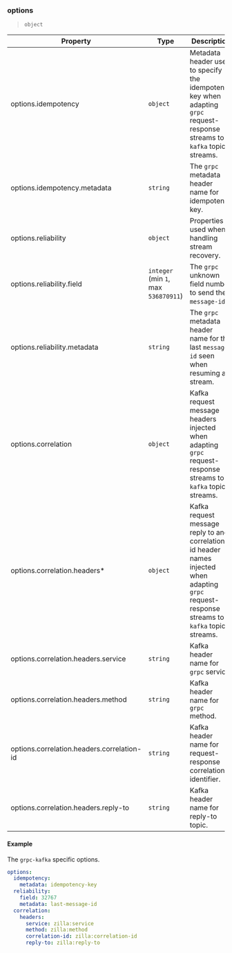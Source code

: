 ### options

> `object`

| Property                                   | Type                                 | Description                                                                                                                                     | Default Value          |
| ------------------------------------------ | ------------------------------------ | ----------------------------------------------------------------------------------------------------------------------------------------------- | ---------------------- |
| options.idempotency                        | `object`                             | Metadata header used to specify the idempotency key when adapting `grpc` request-response streams to `kafka` topic streams.                     |                        |
| options.idempotency.metadata               | `string`                             | The `grpc` metadata header name for idempotency key.                                                                                            | `idempotency-key`      |
| options.reliability                        | `object`                             | Properties used when handling stream recovery.                                                                                                  |                        |
| options.reliability.field                  | `integer` (min `1`, max `536870911`) | The `grpc` unknown field number to send the `message-id`.                                                                                       | `32767`                |
| options.reliability.metadata               | `string`                             | The `grpc` metadata header name for the last `message-id` seen when resuming a stream.                                                          | `last-message-id`      |
| options.correlation                        | `object`                             | Kafka request message headers injected when adapting `grpc` request-response streams to `kafka` topic streams.                                  |                        |
| options.correlation.headers\*              | `object`                             | Kafka request message reply to and correlation id header names injected when adapting `grpc` request-response streams to `kafka` topic streams. |                        |
| options.correlation.headers.service        | `string`                             | Kafka header name for `grpc` service.                                                                                                           | `zilla:service`        |
| options.correlation.headers.method         | `string`                             | Kafka header name for `grpc` method.                                                                                                            | `zilla:method`         |
| options.correlation.headers.correlation-id | `string`                             | Kafka header name for request-response correlation identifier.                                                                                  | `zilla:correlation-id` |
| options.correlation.headers.reply-to       | `string`                             | Kafka header name for reply-to topic.                                                                                                           | `zilla:reply-to`       |

#### Example

The `grpc-kafka` specific options.

```yaml
options:
  idempotency:
    metadata: idempotency-key
  reliability:
    field: 32767
    metadata: last-message-id
  correlation:
    headers:
      service: zilla:service
      method: zilla:method
      correlation-id: zilla:correlation-id
      reply-to: zilla:reply-to
```
